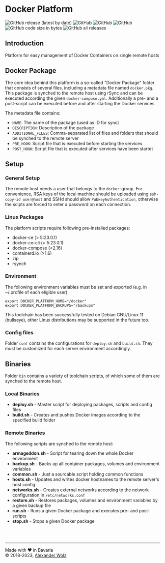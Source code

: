# Docker Platform

![GitHub release (latest by date)](https://img.shields.io/github/v/release/alexanderwolz/DockerPlatform)
![GitHub](https://img.shields.io/badge/docker-23.0.1-orange)
![GitHub](https://img.shields.io/badge/docker_compose-1.29.2-orange)
![GitHub](https://img.shields.io/github/license/alexanderwolz/DockerPlatform)
![GitHub code size in bytes](https://img.shields.io/github/languages/code-size/alexanderwolz/DockerPlatform)
![GitHub all releases](https://img.shields.io/github/downloads/alexanderwolz/DockerPlatform/total?color=informational)

## Introduction

Platform for easy management of Docker Containers on
single remote hosts

## Docker Package
The core idea behind this platform is a so-called "Docker Package" folder that consists of several files, including a metadata file named ```docker.pkg```. This package is synched to the remote host using rSync and can be executed according the given ```docker-compose.yml```. Additionally a pre- and a post-script can be executed before and after starting the Docker services.

The metadata file contains:
- ```NAME```: The name of the package (used as ID for sync)
- ```DESCRIPTION```: Description of the package
- ```ADDITIONAL_FILES```: Comma-separated list of files and folders that should be synched to the remote server
- ```PRE_HOOK```: Script file that is executed before starting the services
- ```POST_HOOK```: Script file that is executed after services have been startet

## Setup
### General Setup
The remote host needs a user that belongs to the ```docker```-group. For convenience, RSA keys of the local machine should be uploaded using ```ssh-copy-id user@host``` and SSHd should allow ```PubkeyAuthentication```, otherwise the scipts are forced to enter a password on each connection.
### Linux Packages
The platform scripts require following pre-installed packages:
- docker-ce (> 5:23.0.1)
- docker-ce-cli (> 5:23.0.1)
- docker-compose (>2.16)
- containerd.io (>1.6)
- zip
- rsynch

### Environment
The following environment variables must be set and exported (e.g. in ~/.profile of each eligible user)
```
export DOCKER_PLATFORM_HOME="/docker"
export DOCKER_PLATFORM_BACKUPS="/backups"
```

This toolchain has been successfully tested on Debian GNU/Linux 11 (bullseye), other Linux distributions may be supported in the future too.

### Config files
Folder ```conf``` contains the configurations for  ```deploy.sh``` and ```build.sh```. They must be customized for each server environment accordingly.

## Binaries
Folder ```bin``` contains a variety of toolchain scripts, of which some of them are synched to the remote host.

### Local Binaries
- **deploy.sh** - Master script for deploying packages, scripts and config files
- **build.sh** - Creates and pushes Docker images according to the specified build folder

### Remote Binaries
The following scripts are synched to the remote host:
- **armageddon.sh** - Script for tearing down the whole Docker environment
- **backup.sh** - Backs up all container packages, volumes and environment variables
- **common.sh** - Just a sourcable script holding common functions
- **hosts.sh** - Updates and writes docker hostnames to the remote server's host config
- **networks.sh** - Creates external networks according to the network configuration in ```/etc/networks.conf```
- **restore.sh** - Restores packages, volumes and environment variables by a given backup file
- **run.sh** - Runs a given Docker package and executes pre- and post-scripts
- **stop.sh** - Stops a given Docker package

<br>
<br>

- - -
Made with ❤️ in Bavaria
<br>
© 2018-2023, <a href="https://www.alexanderwolz.de"> Alexander Wolz
